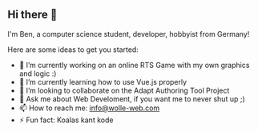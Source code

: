 ## Hi there 👋

I'm Ben, a computer science student, developer, hobbyist from Germany!
<!--
**WoBen07/WoBen07** is a ✨ _special_ ✨ repository because its `README.md` (this file) appears on your GitHub profile.
-->
Here are some ideas to get you started:

- 🔭 I’m currently working on an online RTS Game with my own graphics and logic :)
- 🌱 I’m currently learning how to use Vue.js properly
- 👯 I’m looking to collaborate on the Adapt Authoring Tool Project
- 💬 Ask me about Web Develoment, if you want me to never shut up ;)
- 📫 How to reach me: info@wolle-web.com
- ⚡ Fun fact: Koalas kant kode
